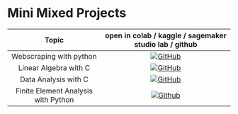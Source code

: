 # Mini Mixed Projects 

| **Topic** | **open in colab / kaggle / sagemaker studio lab / github** |
|:------------:|:-------------------------------------------------:|
|  Webscraping with python| [![GitHub](https://badges.aleen42.com/src/github.svg)](https://github.com/xcansuxakgul/mixed-projects/tree/main/webscraping)
|  Linear Algebra with C| [![GitHub](https://badges.aleen42.com/src/github.svg)](https://github.com/xcansuxakgul/mixed-projects/tree/main/Linear-Algebra-with-C)
|  Data Analysis with C| [![GitHub](https://badges.aleen42.com/src/github.svg)](https://github.com/xcansuxakgul/mixed-projects/tree/main/file_analysis_C)
|  Finite Element Analysis with Python| [![Github](https://badges.aleen42.com/src/github.svg)]()
